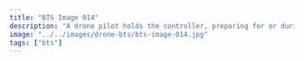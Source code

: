 ```yaml
---
title: "BTS Image 014"
description: "A drone pilot holds the controller, preparing for or during a flight outdoors in a park-like setting with trees and a building visible."
image: "../../images/drone-bts/bts-image-014.jpg"
tags: ["bts"] 
---
```

